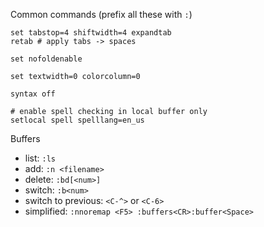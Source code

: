 Common commands (prefix all these with `:`)

```
set tabstop=4 shiftwidth=4 expandtab
retab # apply tabs -> spaces

set nofoldenable

set textwidth=0 colorcolumn=0

syntax off

# enable spell checking in local buffer only
setlocal spell spelllang=en_us
```

Buffers

* list: `:ls`
* add: `:n <filename>`
* delete: `:bd[<num>]`
* switch: `:b<num>`
* switch to previous: `<C-^>` or `<C-6>`
* simplified: `:nnoremap <F5> :buffers<CR>:buffer<Space>`
